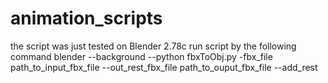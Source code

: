 # animation_scripts
the script was just tested on Blender 2.78c
run script by the following command
blender --background --python fbxToObj.py -fbx_file path_to_input_fbx_file --out_rest_fbx_file path_to_ouput_fbx_file --add_rest

